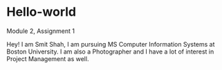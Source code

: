 # Hello-world
Module 2, Assignment 1

Hey!
I am Smit Shah, I am pursuing MS Computer Information Systems at Boston University. I am also a Photographer and I have a lot of interest in Project Management as well.
